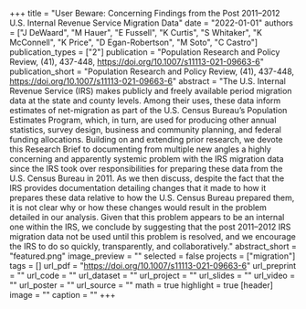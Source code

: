 +++
title = "User Beware: Concerning Findings from the Post 2011–2012 U.S. Internal Revenue Service Migration Data"
date = "2022-01-01"
authors = ["J DeWaard", "M Hauer", "E Fussell", "K Curtis", "S Whitaker", "K McConnell", "K Price", "D Egan-Robertson", "M Soto", "C Castro"]
publication_types = ["2"]
publication = "Population Research and Policy Review, (41), 437-448, https://doi.org/10.1007/s11113-021-09663-6"
publication_short = "Population Research and Policy Review, (41), 437-448, https://doi.org/10.1007/s11113-021-09663-6"
abstract = "The U.S. Internal Revenue Service (IRS) makes publicly and freely available period migration data at the state and county levels. Among their uses, these data inform estimates of net-migration as part of the U.S. Census Bureau’s Population Estimates Program, which, in turn, are used for producing other annual statistics, survey design, business and community planning, and federal funding allocations. Building on and extending prior research, we devote this Research Brief to documenting from multiple new angles a highly concerning and apparently systemic problem with the IRS migration data since the IRS took over responsibilities for preparing these data from the U.S. Census Bureau in 2011. As we then discuss, despite the fact that the IRS provides documentation detailing changes that it made to how it prepares these data relative to how the U.S. Census Bureau prepared them, it is not clear why or how these changes would result in the problem detailed in our analysis. Given that this problem appears to be an internal one within the IRS, we conclude by suggesting that the post 2011–2012 IRS migration data not be used until this problem is resolved, and we encourage the IRS to do so quickly, transparently, and collaboratively."
abstract_short = "featured.png"
image_preview = ""
selected = false
projects = ["migration"]
tags = []
url_pdf = "https://doi.org/10.1007/s11113-021-09663-6"
url_preprint = ""
url_code = ""
url_dataset = ""
url_project = ""
url_slides = ""
url_video = ""
url_poster = ""
url_source = ""
math = true
highlight = true
[header]
image = ""
caption = ""
+++
